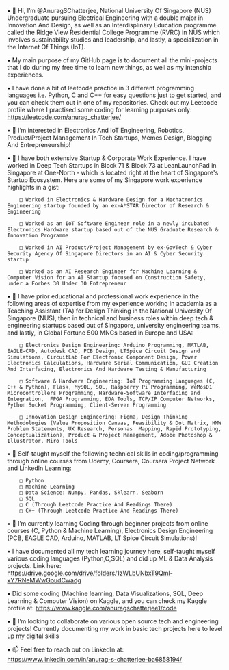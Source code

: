 • 👋 Hi, I’m @AnuragSChatterjee, National University Of Singapore (NUS) Undergraduate pursuing Electrical Engineering with a double major in Innovation And Design, as well as an Interdisplinary Education programme called the Ridge View Residential College Programme (RVRC) in NUS which involves sustainability studies and leadership, and lastly, a specialization in the Internet Of Things (IoT). 

• My main purpose of my GitHub page is to document all the mini-projects that I do during my free time to learn new things, as well as my intenship experiences. 

• I have done a bit of leetcode practice in 3 different programming languages i.e. Python, C and C++ for easy questions just to get started, and you can check them out in one of my repositories. Check out my Leetcode profile where I practised some coding for learning purposes only: https://leetcode.com/anurag_chatterjee/ 

• 👀 I’m interested in Electronics And IoT Engineering, Robotics, Product/Project Management In Tech Startups, Memes Design, Blogging And Entrepreneurship!

• 💼 I have both extensive Startup & Corporate Work Experience. I have worked in Deep Tech Startups in Block 71 & Block 73 at LeanLaunchPad in Singapore at One-North - which is located right at the heart of Singapore's Startup Ecosystem. Here are some of my Singapore work experience highlights in a gist:

        □ Worked in Electronics & Hardware Design for a Mechatronics Engineering startup founded by an ex-A*STAR Director of Research & Engineering
        
        □ Worked as an IoT Software Engineer role in a newly incubated Electronics Hardware startup based out of the NUS Graduate Research & Innovation Programme
        
        □ Worked in AI Product/Project Management by ex-GovTech & Cyber Security Agency Of Singapore Directors in an AI & Cyber Security startup
        
        □ Worked as an AI Research Engineer for Machine Learning & Computer Vision for an AI Startup focused on Construction Safety, under a Forbes 30 Under 30 Entrepreneur

• 💼 I have prior educational and professional work experience in the following areas of expertise from my experience working in academia as a Teaching Assistant (TA) for Design Thinking in the National University Of Singapore (NUS), then in technical and business roles within deep tech & engineering startups based out of Singapore, university engineering teams, and lastly, in Global Fortune 500 MNCs based in Europe and USA:

        □ Electronics Design Engineering: Arduino Programming, MATLAB, EAGLE-CAD, Autodesk CAD, PCB Design, LTSpice Circuit Design and Simulations, CircuitLab For Electronic Component Design, Power Electronics Calculations, Hardware Serial Communication, GUI Creation And Interfacing, Electronics And Hardware Testing & Manufacturing 

        □ Software & Hardware Engineering: IoT Programming Languages (C, C++ & Python), Flask, MySQL, SQL, Raspberry Pi Programming, WeMosD1 Microcontrollers Programming, Hardware-Software Interfacing and Integration,  FPGA Programming, EDA Tools, TCP/IP Computer Networks, Python Socket Programming, Client-Server Programming

        □ Innovation Design Engineering: Figma, Design Thinking Methodologies (Value Proposition Canvas, Feasibility & Dot Matrix, HMW Problem Statements, UX Research, Personas  Mapping, Rapid Prototyping, Conceptualization), Product & Project Management, Adobe Photoshop & Illustrator, Miro Tools


• 📖 Self-taught myself the following technical skills in coding/programming through online courses from Udemy, Coursera, Coursera Project Network and LinkedIn Learning:

        □ Python 
        □ Machine Learning
        □ Data Science: Numpy, Pandas, Sklearn, Seaborn
        □ SQL
        □ C (Through Leetcode Practice And Readings There)
        □ C++ (Through Leetcode Practice And Readings There)

• 🌱 I’m currently learning Coding through beginner projects from online courses (C, Python & Machine Learning), Electronics Design Engineering (PCB, EAGLE CAD, Arduino, MATLAB, LT Spice Circuit Simulations)!

• I have documented all my tech learning journey here, self-taught myself various coding languages (Python,C,SQL) and did up ML & Data Analysis projects. Link here: https://drive.google.com/drive/folders/1zWLbUNbxT9Qml-xY7RNeMWwGoudCwadg

• Did some coding (Machine learning, Data Visualizations, SQL, Deep Learning & Computer Vision) on Kaggle, and you can check my Kaggle profile at: https://www.kaggle.com/anuragschatterjee1/code

• 💞️ I’m looking to collaborate on various open source tech and engineering projects! Currently documenting my work in basic tech projects here to level up my digital skills

• 📫 Feel free to reach out on LinkedIn at: https://www.linkedin.com/in/anurag-s-chatterjee-ba6858194/

<!---
AnuragSChatterjee/AnuragSChatterjee is a ✨ special ✨ repository because its `README.md` (this file) appears on your GitHub profile.
You can click the Preview link to take a look at your changes.
--->

